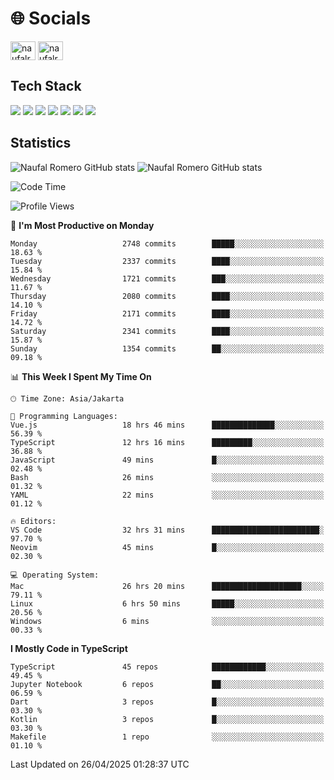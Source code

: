 <h1 align="">🌐 Socials</h1>
<p align="left">
<a href="https://linkedin.com/in/naufal-romero-putra-pratama-9ab816177/" target="blank"><img align="center" src="https://raw.githubusercontent.com/rahuldkjain/github-profile-readme-generator/master/src/images/icons/Social/linked-in-alt.svg" alt="naufalromero" height="30" width="40" /></a>
<a href="https://instagram.com/naufalromero" target="blank"><img align="center" src="https://raw.githubusercontent.com/rahuldkjain/github-profile-readme-generator/master/src/images/icons/Social/instagram.svg" alt="naufalromero" height="30" width="40" /></a>
</p>


<h2 align="">Tech Stack</h2>
<div align="">
  <img src="https://img.shields.io/badge/next.js-000000?style=for-the-badge&logo=nextdotjs&logoColor=white"/>
 <img src="https://img.shields.io/badge/typescript-%23007ACC.svg?style=for-the-badge&logo=typescript&logoColor=white"/>
 <img src="https://img.shields.io/badge/react-%2320232a.svg?style=for-the-badge&logo=react&logoColor=%2361DAFB"/>
 <img src="https://img.shields.io/badge/tailwindcss-%2338B2AC.svg?style=for-the-badge&logo=tailwind-css&logoColor=white"/>
 <img src="https://img.shields.io/badge/Prisma-3982CE?style=for-the-badge&logo=Prisma&logoColor=white"/>
 <img src="https://img.shields.io/badge/javascript-%23323330.svg?style=for-the-badge&logo=javascript&logoColor=%23F7DF1E"/>
 <img src="https://img.shields.io/badge/java-%23ED8B00.svg?style=for-the-badge&logo=openjdk&logoColor=white"/>
</div>


<h2 align="">Statistics</h2>
<div align="">
<img src="https://github-readme-stats-xi-nine-74.vercel.app/api?username=romves&show_icons=true&theme=tokyonight&include_all_commits=true&count_private=true" alt="Naufal Romero GitHub stats"/>
<img src="https://github-readme-stats-xi-nine-74.vercel.app/api/top-langs/?username=romves&theme=tokyonight&hide_border=false&include_all_commits=true&count_private=true&layout=compact" alt="Naufal Romero GitHub stats"/>
</div>

<!--START_SECTION:waka-->
![Code Time](http://img.shields.io/badge/Code%20Time-2%2C338%20hrs%2044%20mins-blue)

![Profile Views](http://img.shields.io/badge/Profile%20Views-1-blue)

📅 **I'm Most Productive on Monday** 

```text
Monday                   2748 commits        █████░░░░░░░░░░░░░░░░░░░░   18.63 % 
Tuesday                  2337 commits        ████░░░░░░░░░░░░░░░░░░░░░   15.84 % 
Wednesday                1721 commits        ███░░░░░░░░░░░░░░░░░░░░░░   11.67 % 
Thursday                 2080 commits        ████░░░░░░░░░░░░░░░░░░░░░   14.10 % 
Friday                   2171 commits        ████░░░░░░░░░░░░░░░░░░░░░   14.72 % 
Saturday                 2341 commits        ████░░░░░░░░░░░░░░░░░░░░░   15.87 % 
Sunday                   1354 commits        ██░░░░░░░░░░░░░░░░░░░░░░░   09.18 % 
```


📊 **This Week I Spent My Time On** 

```text
🕑︎ Time Zone: Asia/Jakarta

💬 Programming Languages: 
Vue.js                   18 hrs 46 mins      ██████████████░░░░░░░░░░░   56.39 % 
TypeScript               12 hrs 16 mins      █████████░░░░░░░░░░░░░░░░   36.88 % 
JavaScript               49 mins             █░░░░░░░░░░░░░░░░░░░░░░░░   02.48 % 
Bash                     26 mins             ░░░░░░░░░░░░░░░░░░░░░░░░░   01.32 % 
YAML                     22 mins             ░░░░░░░░░░░░░░░░░░░░░░░░░   01.12 % 

🔥 Editors: 
VS Code                  32 hrs 31 mins      ████████████████████████░   97.70 % 
Neovim                   45 mins             █░░░░░░░░░░░░░░░░░░░░░░░░   02.30 % 

💻 Operating System: 
Mac                      26 hrs 20 mins      ████████████████████░░░░░   79.11 % 
Linux                    6 hrs 50 mins       █████░░░░░░░░░░░░░░░░░░░░   20.56 % 
Windows                  6 mins              ░░░░░░░░░░░░░░░░░░░░░░░░░   00.33 % 
```

**I Mostly Code in TypeScript** 

```text
TypeScript               45 repos            ████████████░░░░░░░░░░░░░   49.45 % 
Jupyter Notebook         6 repos             ██░░░░░░░░░░░░░░░░░░░░░░░   06.59 % 
Dart                     3 repos             █░░░░░░░░░░░░░░░░░░░░░░░░   03.30 % 
Kotlin                   3 repos             █░░░░░░░░░░░░░░░░░░░░░░░░   03.30 % 
Makefile                 1 repo              ░░░░░░░░░░░░░░░░░░░░░░░░░   01.10 % 
```




 Last Updated on 26/04/2025 01:28:37 UTC
<!--END_SECTION:waka-->
